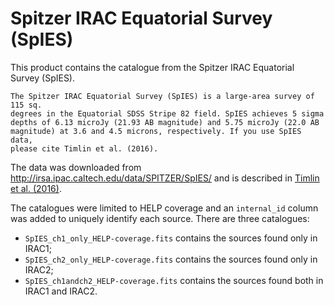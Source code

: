 Spitzer IRAC Equatorial Survey (SpIES)
======================================

This product contains the catalogue from the Spitzer IRAC Equatorial Survey
(SpIES).

    The Spitzer IRAC Equatorial Survey (SpIES) is a large-area survey of 115 sq.
    degrees in the Equatorial SDSS Stripe 82 field. SpIES achieves 5 sigma
    depths of 6.13 microJy (21.93 AB magnitude) and 5.75 microJy (22.0 AB
    magnitude) at 3.6 and 4.5 microns, respectively. If you use SpIES data,
    please cite Timlin et al. (2016).

The data was downloaded from http://irsa.ipac.caltech.edu/data/SPITZER/SpIES/
and is described in  [Timlin et al.
(2016)](http://adsabs.harvard.edu/abs/2016ApJS..225....1T).

The catalogues were limited to HELP coverage and an `internal_id` column was
added to uniquely identify each source.  There are three catalogues:

- `SpIES_ch1_only_HELP-coverage.fits` contains the sources found only in IRAC1;
- `SpIES_ch2_only_HELP-coverage.fits` contains the sources found only in IRAC2;
- `SpIES_ch1andch2_HELP-coverage.fits` contains the sources found both in IRAC1
    and IRAC2.
